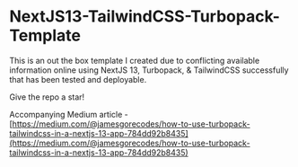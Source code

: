 # NextJS13-TailwindCSS-Turbopack-Template

This is an out the box template I created due to conflicting available information online using NextJS 13, Turbopack, & TailwindCSS successfully that has been tested and deployable.

Give the repo a star!

Accompanying Medium article - [https://medium.com/@jamesgorecodes/how-to-use-turbopack-tailwindcss-in-a-nextjs-13-app-784dd92b8435](https://medium.com/@jamesgorecodes/how-to-use-turbopack-tailwindcss-in-a-nextjs-13-app-784dd92b8435)
